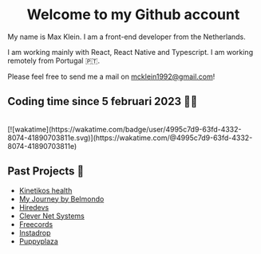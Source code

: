 <h1 align="center">Welcome to my Github account </h1>

My name is Max Klein. I am a front-end developer from the Netherlands. 

I am working mainly with React, React Native and Typescript. I am working remotely from Portugal 🇵🇹.

Please feel free to send me a mail on mcklein1992@gmail.com!

## Coding time since 5 februari 2023 👨‍💻
<br />
[![wakatime](https://wakatime.com/badge/user/4995c7d9-63fd-4332-8074-41890703811e.svg)](https://wakatime.com/@4995c7d9-63fd-4332-8074-41890703811e)

## Past Projects 🤖
- [Kinetikos health](https://kinetikoshealth.com/)
- [My Journey by Belmondo](https://my-journey.io/)
- [Hiredevs](https://www.hiredevs.io/)
- [Clever Net Systems](https://www.clevernetsystems.com/)
- [Freecords](https://www.freecords.com/)
- [Instadrop](https://instadrop.com.ng/)
- [Puppyplaza](https://www.puppyplaza.com/)

